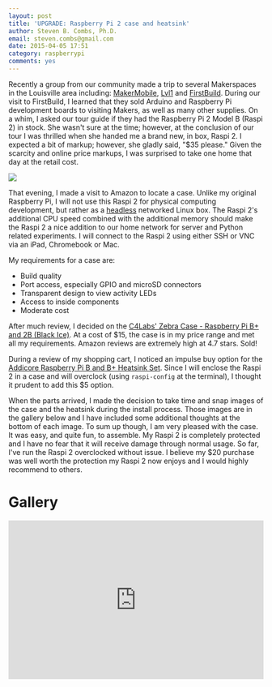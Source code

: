 ```yaml
---
layout: post
title: 'UPGRADE: Raspberry Pi 2 case and heatsink'
author: Steven B. Combs, Ph.D.
email: steven.combs@gmail.com
date: 2015-04-05 17:51
category: raspberrypi
comments: yes
---
```


Recently a group from our community made a trip to several Makerspaces in the Louisville area including: [MakerMobile](http://www.velocityindiana.org/makermobile/), [Lvl1](http://www.lvl1.org/) and [FirstBuild](https://firstbuild.com/). During our visit to FirstBuild, I  learned that they sold Arduino and Raspberry Pi development boards to visiting Makers, as well as many other supplies. On a whim, I asked our tour guide if they had the Raspberry Pi 2 Model B (Raspi 2) in stock. She wasn't sure at the time; however, at the conclusion of our tour I was thrilled when she handed me a brand new, in box, Raspi 2. I expected a bit of markup; however, she gladly said, "$35 please." Given the scarcity and online price markups, I was surprised to take one home that day at the retail cost.

![](https://lh4.googleusercontent.com/b8oUz0k4BsLpUUbmTjiWGG7-XbC2T6tNc_UePZQOalgK=w1221-h560-no)

That evening, I made a visit to Amazon to locate a case. Unlike my original Raspberry Pi, I will not use this Raspi 2 for physical computing development, but rather as a  [headless](http://www.stevencombs.com/raspberrypi/apple/linux/2013/04/27/create-ssh-connection-from-your-mac-to.html) networked Linux box. The Raspi 2's additional CPU speed combined with the additional memory should make the Raspi 2 a nice addition to our home network for server and Python related experiments. I will connect to the Raspi 2 using either SSH or VNC via an iPad, Chromebook or Mac.

My requirements for a case are:

* Build quality
* Port access, especially GPIO and microSD connectors
* Transparent design to view activity LEDs
* Access to inside components
* Moderate cost

After much review, I decided on the [C4Labs' Zebra Case - Raspberry Pi B+ and 2B (Black Ice)](http://www.amazon.com/gp/product/B00M6G9YBM/ref=as_li_tl?ie=UTF8&camp=1789&creative=390957&creativeASIN=B00M6G9YBM&linkCode=as2&tag=stevenccom-20&linkId=P3YYB4U73JEPQ2I6). At a cost of $15, the case is in my price range and met all my requirements. Amazon reviews are extremely high at 4.7 stars. Sold!

During a review of my shopping cart, I noticed an impulse buy option for the [Addicore Raspberry Pi B and B+ Heatsink Set](http://www.amazon.com/gp/product/B00HPQGTI4/ref=as_li_tl?ie=UTF8&camp=1789&creative=390957&creativeASIN=B00HPQGTI4&linkCode=as2&tag=stevenccom-20&linkId=YKT5J5FSVV4VK5QJ). Since I will enclose the Raspi 2 in a case and will overclock (using `raspi-config` at the terminal), I thought it prudent to add this $5 option.

When the parts arrived, I made the decision to take time and snap images of the case and the heatsink during the install process. Those images are in the gallery below and I have included some additional thoughts at the bottom of each image. To sum up though, I am very pleased with the case. It was easy, and quite fun, to assemble. My Raspi 2 is completely protected and I have no fear that it will receive damage through normal usage. So far, I've run the Raspi 2 overclocked without issue. I believe my $20 purchase was well worth the protection my Raspi 2 now enjoys and I would highly recommend to others.

# Gallery
<style>.embed-container { position: relative; padding-bottom: 56.25%; padding-top: 30px; height: 0; overflow: hidden; max-width: 640px; height: auto; } .embed-container iframe, .embed-container object, .embed-container embed { position: absolute; top: 0; left: 0; width: 100%; height: 100%; }</style><div class='embed-container'><iframe src='https://www.flickr.com/photos/bimp/sets/72157651712026196/player/' frameborder='0' allowfullscreen webkitallowfullscreen mozallowfullscreen oallowfullscreen msallowfullscreen></iframe></div>
